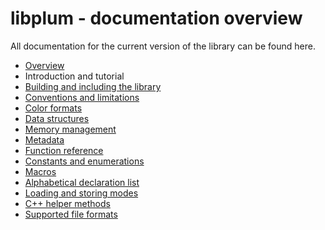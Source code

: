 # libplum - documentation overview

All documentation for the current version of the library can be found here.

- [Overview](overview.md)
- Introduction and tutorial
- [Building and including the library](building.md)
- [Conventions and limitations](conventions.md)
- [Color formats](colors.md)
- [Data structures](structs.md)
- [Memory management](memory.md)
- [Metadata](metadata.md)
- [Function reference](functions.md)
- [Constants and enumerations](constants.md)
- [Macros](macros.md)
- [Alphabetical declaration list](alpha.md)
- [Loading and storing modes](modes.md)
- [C++ helper methods](methods.md)
- [Supported file formats](formats.md)
